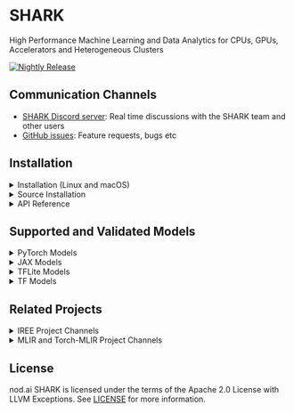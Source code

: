 # SHARK

High Performance Machine Learning and Data Analytics for CPUs, GPUs, Accelerators and Heterogeneous Clusters

[![Nightly Release](https://github.com/nod-ai/SHARK/actions/workflows/nightly.yml/badge.svg)](https://github.com/nod-ai/SHARK/actions/workflows/nightly.yml)

## Communication Channels

*   [SHARK Discord server](https://discord.gg/RUqY2h2s9u): Real time discussions with the SHARK team and other users
*   [GitHub issues](https://github.com/nod-ai/SHARK/issues): Feature requests, bugs etc


## Installation

<details>
  <summary>Installation (Linux and macOS)</summary>
  
### Setup a new pip Virtual Environment

This step sets up a new VirtualEnv for Python
  
```shell
python --version #Check you have 3.7->3.10 on Linux or 3.10 on macOS
python -m venv shark_venv
source shark_venv/bin/activate

# If you are using conda create and activate a new conda env

# Some older pip installs may not be able to handle the recent PyTorch deps
python -m pip install --upgrade pip
```

*macOS Metal* users please install https://sdk.lunarg.com/sdk/download/latest/mac/vulkan-sdk.dmg

### Install SHARK
  
This step pip installs SHARK and related packages on Linux Python 3.7, 3.8, 3.9, 3.10 and macOS Python 3.10

```shell
pip install nodai-shark -f https://github.com/nod-ai/SHARK/releases -f https://github.com/llvm/torch-mlir/releases -f https://github.com/nod-ai/shark-runtime/releases --extra-index-url https://download.pytorch.org/whl/nightly/cpu
```
If you are on an Intel macOS machine you need this [workaround](https://github.com/nod-ai/SHARK/issues/102) for an upstream issue.

### Download and run Resnet50 sample
    
```shell
curl -O https://raw.githubusercontent.com/nod-ai/SHARK/main/shark/examples/shark_inference/resnet50_script.py
#Install deps for test script
pip install --pre torch torchvision torchaudio tqdm pillow --extra-index-url https://download.pytorch.org/whl/nightly/cpu
python ./resnet50_script.py --device="cpu"  #use cuda or vulkan or metal 
```
        
### Download and run BERT (MiniLM) sample
```shell
curl -O https://raw.githubusercontent.com/nod-ai/SHARK/main/shark/examples/shark_inference/minilm_jit.py
#Install deps for test script
pip install transformers torch --extra-index-url https://download.pytorch.org/whl/nightly/cpu
python ./minilm_jit.py --device="cpu"  #use cuda or vulkan or metal 
```
</details>


<details>
  <summary>Source Installation</summary>

## Check out the code

```shell
git clone https://github.com/nod-ai/SHARK.git 
```

## Setup your Python VirtualEnvironment and Dependencies
```shell
# Setup venv and install necessary packages (torch-mlir, nodLabs/Shark, ...).
./setup_venv.sh
# Please activate the venv after installation.
```

### Run a demo script
```shell
python -m  shark.examples.shark_inference.resnet50_script --device="cpu" # Use gpu | vulkan
```


### Run all model tests on CPU/GPU/VULKAN/Metal
```shell
pytest shark/tests/models

# If on Linux for quicker results:
pytest shark/tests/models -n auto
```

### Run all model benchmark tests on CPU/GPU/VULKAN/Metal
```shell
pytest shark/tests/benchmarks
```
</details>


<details>
  <summary>API Reference</summary>

### Shark Inference API

```
from shark_runner import SharkInference

shark_module = SharkInference(
        module = model class.
        (input,)  = inputs to model (must be a torch-tensor)
        dynamic (boolean) = Pass the input shapes as static or dynamic.
        device = `cpu`, `gpu` or `vulkan` is supported.
        tracing_required = (boolean) = Jit trace the module with the given input, useful in the case where jit.script doesn't work. )
shark_module.set_frontend("pytorch") # Use tensorflow, mhlo, linalg, tosa
shark_module.compile()

result = shark_module.forward(inputs)
```


### Example demonstrating running MHLO IR.

```
from shark.shark_inference import SharkInference
import numpy as np

mhlo_ir = r"""builtin.module  {
      func.func @forward(%arg0: tensor<1x4xf32>, %arg1: tensor<4x1xf32>) -> tensor<4x4xf32> {
        %0 = chlo.broadcast_add %arg0, %arg1 : (tensor<1x4xf32>, tensor<4x1xf32>) -> tensor<4x4xf32>
        %1 = "mhlo.abs"(%0) : (tensor<4x4xf32>) -> tensor<4x4xf32>
        return %1 : tensor<4x4xf32>
      }
}"""

arg0 = np.ones((1, 4)).astype(np.float32)
arg1 = np.ones((4, 1)).astype(np.float32)

shark_module = SharkInference(mhlo_ir, (arg0, arg1))
shark_module.set_frontend("mhlo")
shark_module.compile()
print(shark_module.forward((arg0, arg1)))
```
</details>


## Supported and Validated Models

<details>
  <summary>PyTorch Models</summary>

### Huggingface PyTorch Models

| Hugging Face Models | Torch-MLIR lowerable | SHARK-CPU | SHARK-CUDA | SHARK-METAL |
|---------------------|----------------------|----------|----------|-------------|
| BERT                | :heavy_check_mark: (JIT)          | :heavy_check_mark:         |          |             |
| Albert              | :heavy_check_mark: (JIT)            | :heavy_check_mark:         |          |             |
| BigBird             | :heavy_check_mark: (AOT)            |          |          |             |
| DistilBERT          | :heavy_check_mark: (JIT)            | :heavy_check_mark:         |          |             |
| GPT2                | :x: (AOT)            |          |          |             |

### Torchvision  Models
  
| TORCHVISION Models | Torch-MLIR lowerable | SHARK-CPU | SHARK-CUDA | SHARK-METAL |
|--------------------|----------------------|----------|----------|-------------|
| AlexNet            | :heavy_check_mark: (Script)         | :heavy_check_mark:         | :heavy_check_mark:         |             |
| DenseNet121        | :heavy_check_mark: (Script)         |          |          |             |
| MNasNet1_0         | :heavy_check_mark: (Script)         |          |          |             |
| MobileNetV2        | :heavy_check_mark: (Script)         |          |          |             |
| MobileNetV3        | :heavy_check_mark: (Script)         |          |          |             |
| Unet               | :x: (Script)         |          |          |             |
| Resnet18           | :heavy_check_mark: (Script)         | :heavy_check_mark:         |  :heavy_check_mark:        |             |
| Resnet50           | :heavy_check_mark: (Script)         | :heavy_check_mark:         |   :heavy_check_mark:       |             |
| Resnet101           | :heavy_check_mark: (Script)         | :heavy_check_mark:         |   :heavy_check_mark:       |             |
| Resnext50_32x4d    | :heavy_check_mark: (Script)         |          |          |             |
| ShuffleNet_v2      | :x: (Script)         |          |          |             |
| SqueezeNet         | :heavy_check_mark: (Script)         | :heavy_check_mark:         |   :heavy_check_mark:       |             |
| EfficientNet       | :heavy_check_mark: (Script)         |          |          |             |
| Regnet             | :heavy_check_mark: (Script)         |          |          |             |
| Resnest            | :x: (Script)         |          |          |             |
| Vision Transformer | :heavy_check_mark: (Script)         |          |          |             |
| VGG 16             | :heavy_check_mark: (Script)         | :heavy_check_mark:         |   :heavy_check_mark:       |             |
| Wide Resnet        | :heavy_check_mark: (Script)         | :heavy_check_mark:         | :heavy_check_mark:         |             |
| RAFT               | :x: (JIT)            |          |          |             |

For more information refer to [MODEL TRACKING SHEET](https://docs.google.com/spreadsheets/d/15PcjKeHZIrB5LfDyuw7DGEEE8XnQEX2aX8lm8qbxV8A/edit#gid=0)

### PyTorch Training Models 

| Models | Torch-MLIR lowerable | SHARK-CPU | SHARK-CUDA | SHARK-METAL |
|---------------------|----------------------|----------|----------|-------------|
| BERT                | :x:           | :x:         |          |             |
| FullyConnected                | :heavy_check_mark:           | :heavy_check_mark:         |          |             |

</details>
  
<details>
  <summary>JAX Models</summary>


### JAX  Models 

| Models | JAX-MHLO lowerable | SHARK-CPU | SHARK-CUDA | SHARK-METAL |
|---------------------|----------------------|----------|----------|-------------|
| DALL-E                | :x:           | :x:         |          |             |
| FullyConnected                | :heavy_check_mark:           | :heavy_check_mark:         |          |             |
 
</details>
  
<details>
  <summary>TFLite Models</summary>
 
### TFLite Models 

| Models | TOSA/LinAlg  | SHARK-CPU | SHARK-CUDA | SHARK-METAL |
|---------------------|----------------------|----------|----------|-------------|
| BERT                | :x:           | :x:         |          |             |
| FullyConnected                | :heavy_check_mark:           | :heavy_check_mark:         |          |             |
  
</details>

<details>
  <summary>TF Models</summary>
 
### Tensorflow Models 

| Models | Torch-MLIR lowerable | SHARK-CPU | SHARK-CUDA | SHARK-METAL |
|---------------------|----------------------|----------|----------|-------------|
| BERT                | :x:           | :x:         |          |             |
| FullyConnected                | :heavy_check_mark:           | :heavy_check_mark:         |          |             |
  
</details>

## Related Projects
  
<details>
  <summary>IREE Project Channels</summary>

*   [Upstream IREE issues](https://github.com/google/iree/issues): Feature requests,
    bugs, and other work tracking
*   [Upstream IREE Discord server](https://discord.gg/26P4xW4): Daily development
    discussions with the core team and collaborators
*   [iree-discuss email list](https://groups.google.com/forum/#!forum/iree-discuss):
    Announcements, general and low-priority discussion
</details>
    
<details>
  <summary>MLIR and Torch-MLIR Project Channels</summary>

* `#torch-mlir` channel on the LLVM [Discord](https://discord.gg/xS7Z362) - this is the most active communication channel
* Torch-MLIR Github issues [here](https://github.com/llvm/torch-mlir/issues)
* [`torch-mlir` section](https://llvm.discourse.group/c/projects-that-want-to-become-official-llvm-projects/torch-mlir/41) of LLVM Discourse
*  Weekly meetings on Mondays 9AM PST. See [here](https://discourse.llvm.org/t/community-meeting-developer-hour-refactoring-recurring-meetings/62575) for more information.
* [MLIR topic within LLVM Discourse](https://llvm.discourse.group/c/llvm-project/mlir/31) SHARK and IREE is enabled by and heavily relies on [MLIR](https://mlir.llvm.org).
</details>
  
## License

nod.ai SHARK is licensed under the terms of the Apache 2.0 License with LLVM Exceptions.
See [LICENSE](LICENSE) for more information.
